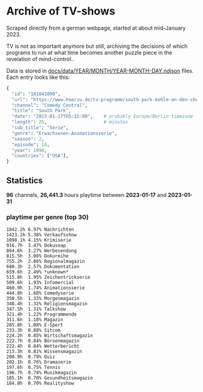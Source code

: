 # Archive of TV-shows

Scraped directly from a german webpage, started at about mid-January 2023.

TV is not as important anymore but still, archiving the decisions of which programs to run at what time
becomes another puzzle piece in the revelation of mind-control.. 

Data is stored in [docs/data/YEAR/MONTH/YEAR-MONTH-DAY.ndjson](docs/data/) files. 
Each entry looks like this:

```python
{
  "id": "181043890", 
  "url": "https://www.hoerzu.de/tv-programm/south-park-kohle-an-den-chefkoch/bid_181043890/", 
  "channel": "Comedy Central", 
  "title": "South Park", 
  "date": "2023-01-17T05:15:00",    # probably Europe/Berlin timezone 
  "length": 25,                     # minutes 
  "sub_title": "Serie", 
  "genre": "Erwachsenen-Animationsserie", 
  "season": 2, 
  "episode": 14, 
  "year": 1998, 
  "countries": ["USA"],
}
```

## Statistics

**96** channels, **26,441.3** hours playtime between **2023-01-17** and **2023-01-31**


### playtime per genre (top 30)

    1842.2h 6.97% Nachrichten
    1423.2h 5.38% Verkaufsshow
    1098.1h 4.15% Krimiserie
    916.7h  3.47% Dokusoap
    864.6h  3.27% Werbesendung
    815.5h  3.08% Dokureihe
    755.2h  2.86% Regionalmagazin
    680.3h  2.57% Dokumentation
    659.6h  2.49% *unknown*
    515.8h  1.95% Zeichentrickserie
    509.6h  1.93% Infomercial
    460.9h  1.74% Animationsserie
    444.8h  1.68% Comedyserie
    350.5h  1.33% Morgenmagazin
    348.4h  1.32% Religionsmagazin
    347.5h  1.31% Talkshow
    321.4h  1.22% Programmende
    311.6h  1.18% Magazin
    285.8h  1.08% E-Sport
    233.3h  0.88% Sitcom
    224.2h  0.85% Wirtschaftsmagazin
    222.7h  0.84% Börsenmagazin
    222.4h  0.84% Wetterbericht
    213.3h  0.81% Wissensmagazin
    208.9h  0.79% Quiz
    202.1h  0.76% Dramaserie
    197.6h  0.75% Tennis
    196.7h  0.74% Musikmagazin
    185.1h  0.70% Gesundheitsmagazin
    184.0h  0.70% Realityshow
